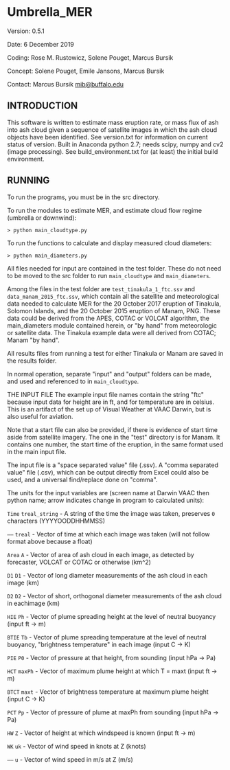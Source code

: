 # Umbrella_MER

Version: 0.5.1 

Date: 6 December 2019

Coding: Rose M. Rustowicz, Solene Pouget, Marcus Bursik

Concept: Solene Pouget, Emile Jansons, Marcus Bursik

Contact: Marcus Bursik mib@buffalo.edu

## INTRODUCTION

This software is written to estimate mass eruption rate, or mass flux of ash into ash cloud
given a sequence of satellite images in which the ash cloud objects have been identified.
See version.txt for information on current status of version.  Built in Anaconda python 2.7; 
needs scipy, numpy and cv2 (image processing).  See build_environment.txt for (at least) the
initial build environment.

## RUNNING

To run the programs, you must be in the src directory. 

To run the modules to estimate MER, and estimate cloud flow regime (umbrella or downwind):

`> python main_cloudtype.py`

To run the functions to calculate and display measured cloud diameters:

`> python main_diameters.py`

All files needed for input are contained in the test folder. These do not need to be moved to the src folder to run `main_cloudtype` and `main_diameters`. 

Among the files in the test folder are `test_tinakula_1_ftc.ssv` and `data_manam_2015_ftc.ssv`, which contain all the satellite and meteorological data needed to calculate MER for the 20 October 2017 eruption of Tinakula, Solomon Islands, and the 20 October 2015 eruption of Manam, PNG.  These data could be derived from the APES, COTAC or VOLCAT algorithm, the main_diameters module contained herein, or "by hand" from meteorologic or satellite data. The Tinakula example data were all derived from COTAC; Manam "by hand". 
 
All results files from running a test for either Tinakula or Manam are saved in the results folder. 

In normal operation, separate "input" and "output" folders can be made, and used and referenced to in `main_cloudtype`.

THE INPUT FILE
The example input file names contain the string "ftc" because input data for height are in ft, and for temperature are in celsius.  This is an artifact of the set up of Visual Weather at VAAC Darwin, but is also useful for aviation.

Note that a start file can also be provided, if there is evidence of start time aside from satellite imagery.  The one in the "test" directory is for Manam.  It contains one number, the start time of the eruption, in the same format used in the main input file.

The input file is a "space separated value" file (.ssv).  A "comma separated value" file (.csv), which can be output directly from Excel could also be used, and a universal find/replace done on "comma".
  
The units for the input variables are (screen name at Darwin VAAC then
python name; arrow indicates change in program to calculated units):

`Time`      `treal_string` - A string of the time the image was taken, 
preserves `0` characters (YYYYOODDHHMMSS)

`——`    	    `treal` - Vector of time at which each image was taken
        (will not follow format above because a float)

`Area`      `A` - Vector of area of ash cloud in each image, as detected 
        by forecaster, VOLCAT or COTAC or otherwise (km^2)

`D1`        `D1` - Vector of long diameter measurements of the ash cloud in each 
        image (km)

`D2`        `D2` - Vector of short, orthogonal diameter measurements of the ash 
        cloud in eachimage (km)

`HIE`       `Ph` - Vector of plume spreading height at the level of neutral 
        buoyancy  (input ft -> m)

`BTIE`      `Tb` - Vector of plume spreading temperature at the level of neutral 
        buoyancy, "brightness temperature" in each image (input C -> K)

`PIE`       `P0` - Vector of pressure at that height, from sounding (input hPa -> Pa)

`HCT`       `maxPh` - Vector of maximum plume height at which T = maxt (input ft -> m) 

`BTCT`      `maxt` - Vector of brightness temperature at maximum plume height (input C -> K)

`PCT`       `Pp` - Vector of pressure of plume at maxPh from sounding (input hPa -> Pa)

`HW`        `Z` - Vector of height at which windspeed is known (input ft -> m)

`WK`        `uk` - Vector of wind speed in knots at Z (knots)

`——`         `u` - Vector of wind speed in m/s at Z (m/s)
